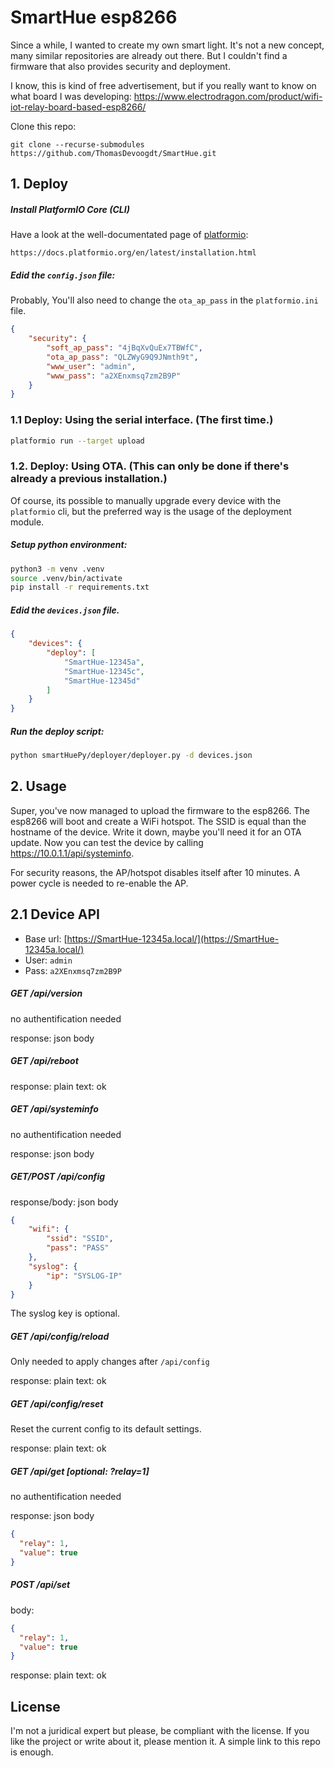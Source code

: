 # SmartHue esp8266

Since a while, I wanted to create my own smart light. It's not a new concept, many similar repositories are already out there. But I couldn't find a firmware that also provides security and deployment.

I know, this is kind of free advertisement, but if you really want to know on what board I was developing: https://www.electrodragon.com/product/wifi-iot-relay-board-based-esp8266/


Clone this repo:
```
git clone --recurse-submodules https://github.com/ThomasDevoogdt/SmartHue.git
```

## 1. Deploy

##### Install PlatformIO Core (CLI)

Have a look at the well-documentated page of [platformio](https://platformio.org/):

    https://docs.platformio.org/en/latest/installation.html

##### Edid the ```config.json``` file:
Probably, You'll also need to change the ```ota_ap_pass``` in the ```platformio.ini``` file.
```json
{
    "security": {
        "soft_ap_pass": "4jBqXvQuEx7TBWfC",
        "ota_ap_pass": "QLZWyG9Q9JNmth9t",
        "www_user": "admin",
        "www_pass": "a2XEnxmsq7zm2B9P"
    }
}
```

### 1.1 Deploy: Using the serial interface. (The first time.)
```bash
platformio run --target upload
```
### 1.2. Deploy: Using OTA. (This can only be done if there's already a previous installation.)

Of course, its possible to manually upgrade every device with the ```platformio``` cli, but the preferred way is the usage of the deployment module.

##### Setup python environment:
```bash
python3 -m venv .venv
source .venv/bin/activate
pip install -r requirements.txt
```

##### Edid the ```devices.json``` file.
```json
{
    "devices": {
        "deploy": [
            "SmartHue-12345a",
            "SmartHue-12345c",
            "SmartHue-12345d"
        ]
    }
}
```

##### Run the deploy script:
```bash
python smartHuePy/deployer/deployer.py -d devices.json
```

## 2. Usage

Super, you've now managed to upload the firmware to the esp8266. The esp8266 will boot and create a WiFi hotspot. The SSID is equal than the hostname of the device. Write it down, maybe you'll need it for an OTA update. Now you can test the device by calling https://10.0.1.1/api/systeminfo.

For security reasons, the AP/hotspot disables itself after 10 minutes. A power cycle is needed to re-enable the AP.

## 2.1 Device API

- Base url: [https://SmartHue-12345a.local/](https://SmartHue-12345a.local/)
- User: ```admin```
- Pass: ```a2XEnxmsq7zm2B9P```

##### GET /api/version 
no authentification needed

response: json body

##### GET /api/reboot
response: plain text: ok

##### GET /api/systeminfo
no authentification needed

response: json body

##### GET/POST /api/config

response/body: json body
```json
{
    "wifi": {
        "ssid": "SSID",
        "pass": "PASS"
    },
    "syslog": {
        "ip": "SYSLOG-IP"
    }
}
```
The syslog key is optional.

##### GET /api/config/reload
Only needed to apply changes after ```/api/config```

response: plain text: ok

##### GET /api/config/reset
Reset the current config to its default settings.

response: plain text: ok

##### GET /api/get [optional: ?relay=1]
no authentification needed

response: json body
```json
{
  "relay": 1,
  "value": true
}
```

##### POST /api/set
body:
```json
{
  "relay": 1,
  "value": true
}
```

response: plain text: ok

## License

I'm not a juridical expert but please, be compliant with the license. If you like the project or write about it, please mention it. A simple link to this repo is enough.
